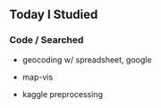 ## Today I Studied

### Code / Searched
* geocoding w/ spreadsheet, google
* map-vis

* kaggle preprocessing

